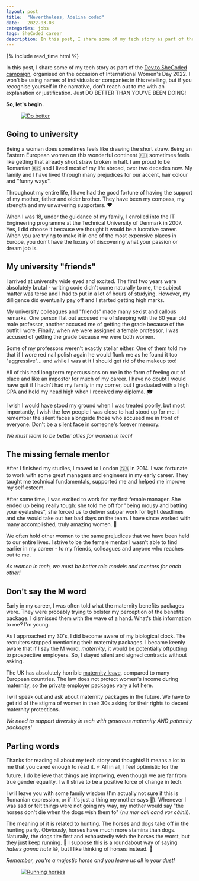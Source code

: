 ```yaml
---
layout: post
title:  "Nevertheless, Adelina coded"
date:   2022-03-03
categories: jobs
tags: SheCoded career
description: In this post, I share some of my tech story as part of the Dev.to SheCoded campaign, organised on the occasion of International Women's Day 2022. I won't be using names of individuals or companies in this retelling, but if you recognise yourself in the narrative, don't reach out to me with an explanation or justification. Just DO BETTER THAN YOU'VE BEEN DOING!
---
```


{% include read_time.html %}

In this post, I share some of my tech story as part of the [Dev.to SheCoded campaign](https://dev.to/devteam/share-your-2022-shecoded-story-to-donate-20-to-closing-the-tech-gender-gap-2hid), organised on the occasion of International Women's Day 2022. I won't be using names of individuals or companies in this retelling, but if you recognise yourself in the narrative, don't reach out to me with an explanation or justification. Just DO BETTER THAN YOU'VE BEEN DOING!

**So, let's begin.**

<div class="container">
    <div class="row">
        <figure class="centered">
            <a href="https://media.giphy.com/media/Ymo8G7SGzk63YRqZai/giphy.gif" target="_blank">
                <img class="fullSize" src="https://media.giphy.com/media/Ymo8G7SGzk63YRqZai/giphy.gif" alt="Do better">
            </a>
        </figure>
    </div>
</div>

## Going to university
Being a woman does sometimes feels like drawing the short straw. Being an Eastern European woman on this wonderful continent 🇪🇺 sometimes feels like getting that already short straw broken in half. I am proud to be Romanian 🇷🇴 and I lived most of my life abroad, over two decades now. My family and I have lived through many prejudices for our accent, hair colour and "funny ways".

Throughout my entire life, I have had the good fortune of having the support of my mother, father and older brother. They have been my compass, my strength and my unwavering supporters. ❤️

When I was 18, under the guidance of my family, I enrolled into the IT Engineering programme at the Technical University of Denmark in 2007. Yes, I did choose it because we thought it would be a lucrative career. When you are trying to make it in one of the most expensive places in Europe, you don't have the luxury of discovering what your passion or dream job is.

## My university "friends" 
I arrived at university wide eyed and excited. The first two years were absolutely brutal - writing code didn't come naturally to me, the subject matter was terse and I had to put in a lot of hours of studying. 
However, my dilligence did eventually pay off and I started getting high marks. 

My university colleagues and "friends" made many sexist and callous remarks. One person flat out accused me of sleeping with the 60 year old male professor, another accused me of getting the grade because of the outfit I wore. Finally, when we were assigned a female professor, I was accused of getting the grade because we were both women. 

Some of my professors weren't exactly stellar either. One of them told me that if I wore red nail polish again he would flunk me as he found it too "aggressive"... and while I was at it I should get rid of the makeup too!

All of this had long term repercussions on me in the form of feeling out of place and like an impostor for much of my career. I have no doubt I would have quit if I hadn't had my family in my corner, but I graduated with a high GPA and held my head high when I received my diploma. 🎓

I wish I would have stood my ground when I was treated poorly, but most importantly, I wish the few people I was close to had stood up for me. I remember the silent faces alongside those who accused me in front of everyone. Don't be a silent face in someone's forever memory. 

_We must learn to be better allies for women in tech!_

## The missing female mentor
After I finished my studies, I moved to London 🇬🇧 in 2014. I was fortunate to work with some great managers and engineers in my early career. They taught me technical fundamentals, supported me and helped me improve my self esteem. 

After some time, I was excited to work for my first female manager. She ended up being really tough: she told me off for "being mousy and batting your eyelashes", she forced us to deliver subpar work for tight deadlines and she would take out her bad days on the team. I have since worked with many accomplished, truly amazing women. 🤩

We often hold other women to the same prejudices that we have been held to our entire lives. I strive to be the female mentor I wasn't able to find earlier in my career - to my friends, colleagues and anyone who reaches out to me. 

_As women in tech, we must be better role models and mentors for each other!_

## Don't say the M word
Early in my career, I was often told what the maternity benefits packages were. They were probably trying to bolster my perception of the benefits package. I dismissed them with the wave of a hand. What's this information to me? I'm young.

As I approached my 30's, I did become aware of my biological clock. The recruiters stopped mentioning their maternity packages. I became keenly aware that if I say the M word, _maternity_, it would be potentially offputting to prospective employers. So, I stayed silent and signed contracts without asking.

The UK has absolutely horrible [maternity leave](https://www.gov.uk/maternity-pay-leave), compared to many European countries. The law does not protect women's income during maternity, so the private employer packages vary a lot here.

I will speak out and ask about maternity packages in the future. We have to get rid of the stigma of women in their 30s asking for their rights to decent maternity protections.

 _We need to support diversity in tech with generous maternity AND paternity packages!_

## Parting words
Thanks for reading all about my tech story and thoughts! It means a lot to me that you cared enough to read it. ⭐️
All in all, I feel optimistic for the future. I do believe that things are improving, even though we are far from true gender equality. I will strive to be a positive force of change in tech. 

I will leave you with some family wisdom (I'm actually not sure if this is Romanian expression, or if it's just a thing my mother says 🙈). Whenever I was sad or felt things were not going my way, my mother would say "the horses don't die when the dogs wish them to" (_nu mor caii cand vor câinii_). 

The meaning of it is related to hunting. The horses and dogs take off in the hunting party. Obviously, horses have much more stamina than dogs. Naturally, the dogs tire first and exhaustedly wish the horses the worst, but they just keep running. 🐎 I suppose this is a roundabout way of saying _haters gonna hate_ 😆, but I like thinking of horses instead. 🐴

_Remember, you're a majestic horse and you leave us all in your dust!_ 

<div class="container">
    <div class="row">
        <figure class="centered">
            <a href="https://media.giphy.com/media/ByTh8UTOcOXL2/giphy.gif" target="_blank">
                <img class="fullSize" src="https://media.giphy.com/media/ByTh8UTOcOXL2/giphy.gif" alt="Running horses">
            </a>
        </figure>
    </div>
</div>
